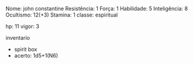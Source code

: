 Nome: john constantine
Resistência: 1
Força: 1
Habilidade: 5
Inteligência: 8
Ocultismo: 12(+3)
Stamina: 1
classe: espiritual

hp: 11
vigor: 3

inventario
- spirit box
 - acerto: 1d5+1(N6)